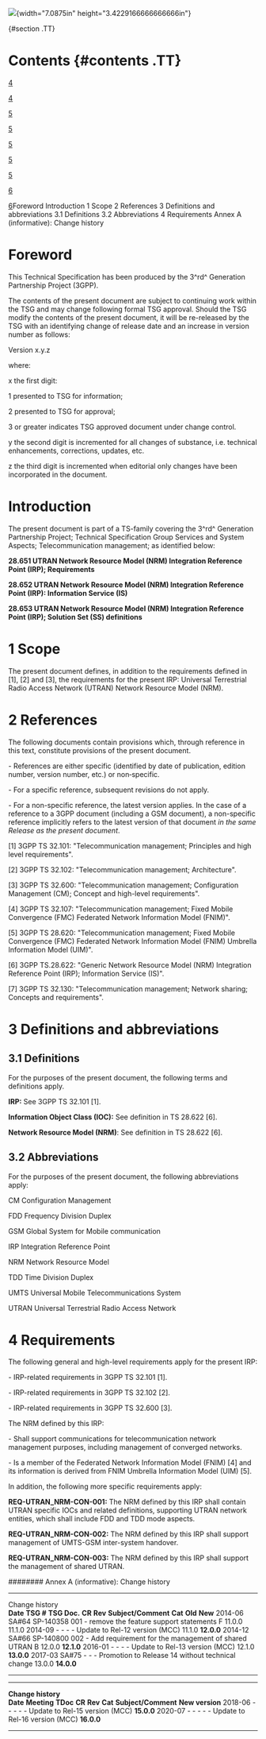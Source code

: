 ![](media/image1.jpeg){width="7.0875in" height="3.4229166666666666in"}

  {#section .TT}

Contents {#contents .TT}
========

[4](#foreword)

[4](#introduction)

[5](#scope)

[5](#references)

[5](#definitions-and-abbreviations)

[5](#definitions)

[5](#abbreviations)

[6](#requirements)

[6](#annex-a-informative-change-history)Foreword Introduction 1 Scope 2
References 3 Definitions and abbreviations 3.1 Definitions 3.2
Abbreviations 4 Requirements Annex A (informative): Change history

Foreword
========

This Technical Specification has been produced by the 3^rd^ Generation
Partnership Project (3GPP).

The contents of the present document are subject to continuing work
within the TSG and may change following formal TSG approval. Should the
TSG modify the contents of the present document, it will be re-released
by the TSG with an identifying change of release date and an increase in
version number as follows:

Version x.y.z

where:

x the first digit:

1 presented to TSG for information;

2 presented to TSG for approval;

3 or greater indicates TSG approved document under change control.

y the second digit is incremented for all changes of substance, i.e.
technical enhancements, corrections, updates, etc.

z the third digit is incremented when editorial only changes have been
incorporated in the document.

Introduction
============

The present document is part of a TS-family covering the 3^rd^
Generation Partnership Project; Technical Specification Group Services
and System Aspects; Telecommunication management; as identified below:

**28.651 UTRAN Network Resource Model (NRM) Integration Reference Point
(IRP); Requirements**

**28.652 UTRAN Network Resource Model (NRM) Integration Reference Point
(IRP): Information Service (IS)**

**28.653 UTRAN Network Resource Model (NRM) Integration Reference Point
(IRP); Solution Set (SS) definitions**

1 Scope
=======

The present document defines, in addition to the requirements defined in
\[1\], \[2\] and \[3\], the requirements for the present IRP: Universal
Terrestrial Radio Access Network (UTRAN) Network Resource Model (NRM).

2 References
============

The following documents contain provisions which, through reference in
this text, constitute provisions of the present document.

\- References are either specific (identified by date of publication,
edition number, version number, etc.) or non‑specific.

\- For a specific reference, subsequent revisions do not apply.

\- For a non-specific reference, the latest version applies. In the case
of a reference to a 3GPP document (including a GSM document), a
non-specific reference implicitly refers to the latest version of that
document *in the same Release as the present document*.

\[1\] 3GPP TS 32.101: \"Telecommunication management; Principles and
high level requirements\".

\[2\] 3GPP TS 32.102: \"Telecommunication management; Architecture\".

\[3\] 3GPP TS 32.600: \"Telecommunication management; Configuration
Management (CM); Concept and high-level requirements\".

\[4\] 3GPP TS 32.107: \"Telecommunication management; Fixed Mobile
Convergence (FMC) Federated Network Information Model (FNIM)\".

\[5\] 3GPP TS 28.620: \"Telecommunication management; Fixed Mobile
Convergence (FMC) Federated Network Information Model (FNIM) Umbrella
Information Model (UIM)\".

\[6\] 3GPP TS.28.622: "Generic Network Resource Model (NRM) Integration
Reference Point (IRP); Information Service (IS)".

\[7\] 3GPP TS 32.130: \"Telecommunication management; Network sharing;
Concepts and requirements\".

3 Definitions and abbreviations
===============================

3.1 Definitions
---------------

For the purposes of the present document, the following terms and
definitions apply.

**IRP:** See 3GPP TS 32.101 \[1\].

**Information Object Class (IOC):** See definition in TS 28.622 \[6\].

**Network Resource Model (NRM)**: See definition in TS 28.622 \[6\].

3.2 Abbreviations
-----------------

For the purposes of the present document, the following abbreviations
apply:

CM Configuration Management

FDD Frequency Division Duplex

GSM Global System for Mobile communication

IRP Integration Reference Point

NRM Network Resource Model

TDD Time Division Duplex

UMTS Universal Mobile Telecommunications System

UTRAN Universal Terrestrial Radio Access Network

4 Requirements
==============

The following general and high-level requirements apply for the present
IRP:

\- IRP-related requirements in 3GPP TS 32.101 \[1\].

\- IRP-related requirements in 3GPP TS 32.102 \[2\].

\- IRP-related requirements in 3GPP TS 32.600 \[3\].

The NRM defined by this IRP:

\- Shall support communications for telecommunication network management
purposes, including management of converged networks.

\- Is a member of the Federated Network Information Model (FNIM) \[4\]
and its information is derived from FNIM Umbrella Information Model
(UIM) \[5\].

In addition, the following more specific requirements apply:

**REQ-UTRAN\_NRM-CON-001:** The NRM defined by this IRP shall contain
UTRAN specific IOCs and related definitions, supporting UTRAN network
entities, which shall include FDD and TDD mode aspects.

**REQ-UTRAN\_NRM-CON-002:** The NRM defined by this IRP shall support
management of UMTS-GSM inter-system handover.

**REQ-UTRAN\_NRM-CON-003:** The NRM defined by this IRP shall support
the management of shared UTRAN.

######## Annex A (informative): Change history

  ---------------- ------------ -------------- -------- --------- ---------------------------------------------------- --------- --------- ------------
  Change history                                                                                                                           
  **Date**         **TSG \#**   **TSG Doc.**   **CR**   **Rev**   **Subject/Comment**                                  **Cat**   **Old**   **New**
  2014-06          SA\#64       SP-140358      001      \-        remove the feature support statements                F         11.0.0    11.1.0
  2014-09          \-           \-             \-       \-        Update to Rel-12 version (MCC)                                 11.1.0    **12.0.0**
  2014-12          SA\#66       SP-140800      002      \-        Add requirement for the management of shared UTRAN   B         12.0.0    **12.1.0**
  2016-01          \-           \-             \-       \-        Update to Rel-13 version (MCC)                                 12.1.0    **13.0.0**
  2017-03          SA\#75       \-             \-       \-        Promotion to Release 14 without technical change               13.0.0    **14.0.0**
  ---------------- ------------ -------------- -------- --------- ---------------------------------------------------- --------- --------- ------------

  -------------------- ------------- ---------- -------- --------- --------- -------------------------------- -----------------
  **Change history**                                                                                          
  **Date**             **Meeting**   **TDoc**   **CR**   **Rev**   **Cat**   **Subject/Comment**              **New version**
  2018-06              \-            \-         \-       \-        \-        Update to Rel-15 version (MCC)   **15.0.0**
  2020-07              \-            \-         \-       \-        \-        Update to Rel-16 version (MCC)   **16.0.0**
  -------------------- ------------- ---------- -------- --------- --------- -------------------------------- -----------------
